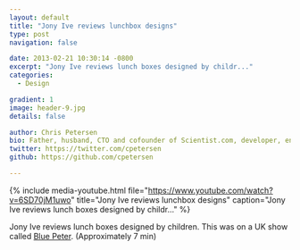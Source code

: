 ```yaml
---
layout: default
title: "Jony Ive reviews lunchbox designs"
type: post
navigation: false

date: 2013-02-21 10:30:14 -0800
excerpt: "Jony Ive reviews lunch boxes designed by childr..."
categories:
  - Design

gradient: 1
image: header-9.jpg
details: false

author: Chris Petersen
bio: Father, husband, CTO and cofounder of Scientist.com, developer, entrepreneur and technologist.
twitter: https://twitter.com/cpetersen
github: https://github.com/cpetersen

---
```


{% include media-youtube.html file="https://www.youtube.com/watch?v=6SD70jM1uwo" title="Jony Ive reviews lunchbox designs" caption="Jony Ive reviews lunch boxes designed by childr..." %}

Jony Ive reviews lunch boxes designed by children. This was on a UK show called  [Blue Peter](http://www.bbc.co.uk/cbbc/shows/blue-peter). (Approximately 7 min)
